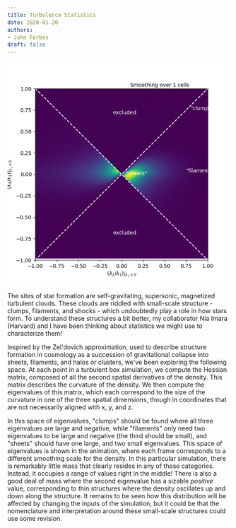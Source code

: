 ```yaml
---
title: Turbulence Statistics
date: 2020-01-20
authors:
- John Forbes
draft: false
---
```


![img](/fig/2020-01-21.gif)

The sites of star formation are self-gravitating, supersonic, magnetized turbulent clouds. These clouds are riddled with small-scale structure - clumps, filaments, and shocks - which undoubtedly play a role in how stars form. To understand these structures a bit better, my collaborator Nia Imara (Harvard) and I have been thinking about statistics we might use to characterize them!

Inspired by the Zel'dovich approximation, used to describe structure formation in cosmology as a succession of gravitational collapse into sheets, filaments, and halos or clusters, we've been exploring the following space. At each point in a turbulent box simulation, we compute the Hessian matrix, composed of all the second spatial derivatives of the density. This matrix describes the curvature of the density. We then compute the eigenvalues of this matrix, which each correspond to the size of the curvature in one of the three spatial dimensions, though in coordinates that are not necessarily aligned with x, y, and z. 

In this space of eigenvalues, "clumps" should be found where all three eigenvalues are large and negative, while "filaments" only need two eigenvalues to be large and negative (the third should be small), and "sheets" should have one large, and two small eigenvalues. This space of eigenvalues is shown in the animation, where each frame corresponds to a different smoothing scale for the density. In this particular simulation, there is remarkably little mass that clearly resides in any of these categories. Instead, it occupies a range of values right in the middle! There is also a good deal of mass where the second eigenvalue has a sizable *positive* value, corresponding to thin structures where the density oscillates up and down along the structure. It remains to be seen how this distribution will be affected by changing the inputs of the simulation, but it could be that the nomenclature and interpretation around these small-scale structures could use some revision.
